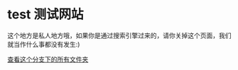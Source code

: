 # test 测试网站

这个地方是私人地方哦，如果你是通过搜索引擎过来的，请你关掉这个页面，我们就当作什么事都没有发生:)

[查看这个分支下的所有文件夹](https://github.com/likaijunlkj/likaijunlkj.github.io/tree/master/bujianbusan)

